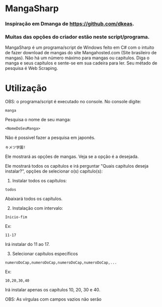 # MangaSharp

### Inspiração em Dmanga de https://github.com/dkeas.
### Muitas das opções do criador estão neste script/programa.


MangaSharp é um programa/script de Windows feito em C# com o intuito de fazer download de mangas do site Mangahosted.com (Site brasileiro de mangas). Não há um número máximo para mangas ou capitulos. Diga o manga e seus capítulos e sente-se em sua cadeira para ler. Seu métado de pesquisa é Web Scraping.


# Utilização

OBS: o programa/script é executado no console.
No console digite:

`manga`

Pesquisa o nome de seu manga:

`<NomeDoSeuManga>`

Não é possivel fazer a pesquisa em japonês.

`キメツ学園!`

Ele mostrará as opções de mangas. Veja se a opção é a desejada.

Ele mostrará todos os capítulos e irá perguntar "Quais capítulos deseja instalar?", opções de selecionar o(s) capítulo(s):

1. Instalar todos os capítulos:
  
`todos`
  
Abaixará todos os capítulos.
  
2. Instalação com intervalo:

`Inicio-fim`
  
Ex:
  
`11-17`
  
Irá instalar do 11 ao 17.

3. Selecionar capítulos específicos

`numeroDoCap,numeroDoCap,numeroDoCap,numeroDoCap,...`
  
Ex:
  
`10,20,30,40`
  
Irá instalar apenas os capítulos 10, 20, 30 e 40.
  
OBS: As vírgulas com campos vazios não serão 
